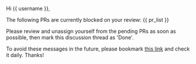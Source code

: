 Hi {{ username }},

The following PRs are currently blocked on your review:
{{ pr_list }}

Please review and unassign yourself from the pending PRs as soon as possible, then mark this discussion thread as 'Done'.

To avoid these messages in the future, please bookmark [this link](https://github.com/pulls/assigned) and check it daily. Thanks!
